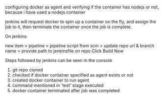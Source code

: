 configuring docker as agent and verifying if the container has nodejs or not, because i have used a nodejs container

jenkins will request docker to spin up a container on the fly, and assign the job to it, then terminate the container once the job is complete.

On jenkins: 

new item > pipeline > pipeline script from scm > update repo url & branch name > provide path to jenkinsfile on repo
Click Build Now

Steps followed by jenkins can be seen in the console
1. git repo cloned
2. checked if docker container specified as agent exists or not
3. created docker container to run agent
4. command mentioned in 'test' stage executed
5. docker container terminated after job was completed